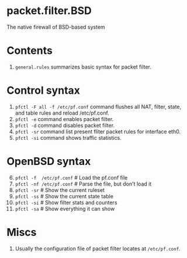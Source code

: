 # packet.filter.BSD
The native firewall of BSD-based system

# Contents
1) `general.rules` summarizes basic syntax for packet filter.

# Control syntax
1) `pfctl -F all -f /etc/pf.conf` command flushes all NAT, filter, state, and table rules and reload /etc/pf.conf.
2) `pfctl -e` command enables packet filter.
3) `pfctl -d` command disables packet filter.
4) `pfctl -sr` command list present fliter packet rules for interface eth0.
5) `pfctl -si` command shows traffic statistics.

# OpenBSD syntax
6) `pfctl -f  /etc/pf.conf`	# Load the pf.conf file
7) `pfctl -nf /etc/pf.conf`	# Parse the file, but don't load it
8) `pfctl -sr`		# Show the current ruleset
9) `pfctl -ss`		# Show the current state table
10) `pfctl -si`		# Show filter stats and counters
11) `pfctl -sa`		# Show everything it can show

# Miscs
1) Usually the configuration file of packet filter locates at `/etc/pf.conf`.
